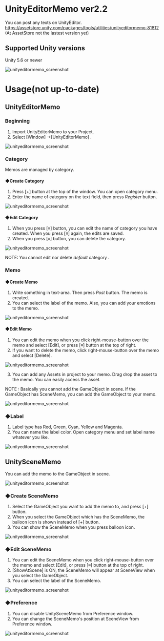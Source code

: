 # UnityEditorMemo ver2.2
You can post any texts on UnityEditor.  
https://assetstore.unity.com/packages/tools/utilities/unityeditormemo-81812
(At AssetStore not the lastest version yet)

## Supported Unity versions  
Unity 5.6 or newer

![unityeditormemo_screenshot](https://github.com/charcolle/UnityEditorMemo/blob/master/UnityEditorMemo_Screenshot_v2.1.png?raw=true)


# Usage(not up-to-date)
## UnityEditorMemo
### Beginning

1. Import UnityEditorMemo to your Project.
2. Select [Window] ->[UnityEditorMemo] .

![unityeditormemo_screenshot](https://github.com/charcolle/UnityEditorMemo/blob/master/DescFiles/image/unityeditormemo_1_1.png)

### Category
Memos are managed by category.
#### ◆Create Category
1. Press [+] button at the top of the window. You can open category menu.
2. Enter the name of category on the text field, then press *Register* button. 

![unityeditormemo_screenshot](https://github.com/charcolle/UnityEditorMemo/blob/master/DescFiles/image/unityeditormemo_2_1.png)

#### ◆Edit Category
1. When you press [≡] button, you can edit the name of category you have created. When you press [≡] again, the edits are saved.
2. When you press [x] button, you can delete the category.

![unityeditormemo_screenshot](https://github.com/charcolle/UnityEditorMemo/blob/master/DescFiles/gif/unityeditormemo_category.gif)

NOTE: You cannot edit nor delete  *default* category .

### Memo
#### ◆Create Memo

1. Write something in text-area. Then press *Post* button. The memo is created.
2. You can select the label of the memo. Also, you can add your emotions to the memo.

![unityeditormemo_screenshot](https://github.com/charcolle/UnityEditorMemo/blob/master/DescFiles/image/unityeditormemo_3_1.png)

#### ◆Edit Memo
1. You can edit the memo when you click right-mouse-button over the memo and select [Edit], or press [≡] button at the top of right.
2. If you want to delete the memo, click right-mouse-button over the memo and select [Delete].

![unityeditormemo_screenshot](https://github.com/charcolle/UnityEditorMemo/blob/master/DescFiles/image/unityeditormemo_3_2.png)

3. You can add any Assets in project to your memo. Drag drop the asset to the memo. You can easily access the asset.

NOTE : Basically you cannot add the GameObject in scene. If the GameObject has SceneMemo, you can add the GameObject to your memo.

![unityeditormemo_screenshot](https://github.com/charcolle/UnityEditorMemo/blob/master/DescFiles/gif/unityeditormemo_object.gif)

### ◆Label
1. Label type has Red, Green, Cyan, Yellow and Magenta.
2. You can name the label color. Open category menu and set label name whatever you like.

![unityeditormemo_screenshot](https://github.com/charcolle/UnityEditorMemo/blob/master/DescFiles/gif/unityeditormemo_label.gif)



## UnitySceneMemo
You can add the memo to the GameObject in scene.

![unityeditormemo_screenshot](https://github.com/charcolle/UnityEditorMemo/blob/master/DescFiles/gif/unityeditormemo_scenememo.gif)

### ◆Create SceneMemo
1. Select the GameObject you want to add the memo to, and press [+] button.
2. When you select the GameObject which has the SceneMemo, the balloon icon is shown instead of [+] button.
3. You can show the SceneMemo when you press   balloon icon.

![unityeditormemo_screenshot](https://github.com/charcolle/UnityEditorMemo/blob/master/DescFiles/image/unityeditormemo_4_1.png)

### ◆Edit SceneMemo
1. You can edit the SceneMemo when you click right-mouse-button over the memo and select [Edit], or press [≡] button at the top of right.
2. [ShowAtScene] is ON, the SceneMemo will appear at SceneView when you select the GameObject.
3. You can select the label of the SceneMemo.

![unityeditormemo_screenshot](https://github.com/charcolle/UnityEditorMemo/blob/master/DescFiles/image/unityeditormemo_4_2.png)

### ◆Preference
1. You can disable UnitySceneMemo from Preference window.
2. You can change the SceneMemo's position at SceneView from Preference window.

![unityeditormemo_screenshot](https://github.com/charcolle/UnityEditorMemo/blob/master/DescFiles/image/unityeditormemo_5_1.png)
